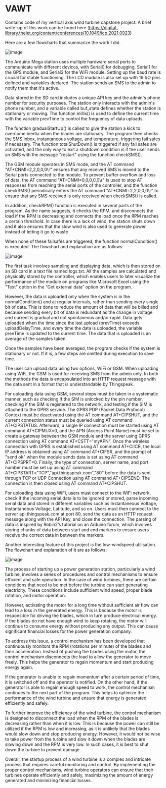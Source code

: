 # VAWT
Contains code of my vertical axis wind turbine capstone project. A brief write-up of this work can be found here (https://digital-library.theiet.org/content/conferences/10.1049/icp.2021.0923)

Here are a few flowcharts that summarize the work I did. 

![image](https://user-images.githubusercontent.com/47520410/227806123-272597d1-6830-4187-8a5f-c82e537be278.png)

The Arduino Mega station uses multiple hardware serial ports to communicate with different devices, with Serial0 for debugging, Serial1 for the GPS module, and Serial2 for the WiFi module. Setting up the baud rate is crucial for stable functioning. The LCD module is also set up with 19 I/O pins defined and variables declared. The station sends an SMS to the admin to notify them that it's active.

Data stored in the SD card includes a unique API key and the admin's phone number for security purposes. The station only interacts with the admin's phone number, and a variable called buf_state defines whether the station is stationary or moving. The function millis() is used to define the current time with the variable prevTime to control the frequency of data uploads.

The function gradualStartUp() is called to give the station a kick to overcome inertia when the blades are stationary. The program then checks the SMS inbox, instantaneous voltage, and temperature, triggering fail safes if necessary. The function totalShutDown() is triggered if any fail safes are activated, and the only way to exit a shutdown condition is if the user sends an SMS with the message "restart" using the function checkSMS().

The GSM module operates in SMS mode, and the AT command "AT+CNMI=2,2,0,0,0\r" ensures that any received SMS is moved to the Serial ports connected to the module. To prevent buffer overflow and loss of data, the AT command "AT+CNMI=0,0,0,0,0\r" is used to stop AT responses from reaching the serial ports of the controller, and the function checkSMS() periodically enters the AT command "AT+CNMI=2,2,0,0,0\r" to ensure that any SMS received is only received when checkSMS() is called.

In addition, checkRPM() function is  executed in several parts of the program. As the name suggests, it checks the RPM, and disconnects the load if the RPM is decreasing and connects the load once the RPM reaches a certain threshold. In case there is a lack of wind, the station shuts down and it also ensures that the slow wind is also used to generate power instead of letting it go to waste

When none of these failsafes are triggered, the function normalCondition() is executed. The flowchart and explanation are as follows:


![image](https://user-images.githubusercontent.com/47520410/227806350-c4dc8667-7df1-41bb-9f95-46f4605bba28.png)

The first task involves sampling and displaying data, which is then stored on an SD card in a text file named logs.txt. All the samples are calculated and physically stored by the controller, which enables users to later visualize the performance of the module on programs like Microsoft Excel using the “Text” option in the “Get external data” option on the program.

However, the data is uploaded only when the system is in the normalCondition() and at regular intervals, rather than sending every single bit of data. This is done to reduce the amount of data that will be billed and because sending every bit of data is redundant as the change in voltage and current is gradual and not spontaneous and/or rapid. Data gets uploaded when the time since the last upload (prevTime) exceeds uploadDelayTime, and every time the data is uploaded, the variable prevTime is updated to the current time. The data that is uploaded is an average of the samples taken.

Once the samples have been averaged, the program checks if the system is stationary or not. If it is, a few steps are omitted during execution to save time.

The user can upload data using two options, WiFi or GSM. When uploading using WiFi, the GSM is used for receiving SMS from the admin only. In both the methods the data is encapsulated into an HTTP request message with the data sent in a format that is understandable by Thingspeak.

For uploading data using GSM, several steps must be taken in a systematic manner, such as checking if the SIM is unlocked by the pin number, checking if the SIM is registered to the network, and testing if the SIM is attached to the GPRS service. The GPRS PDP (Packet Data Protocol) Context must be deactivated using the AT command AT+CIPSHUT, and the current connection status must be queried using AT command AT+CIPSTATUS. Afterward, a single IP connection must be started using AT command AT+CIPMUX=0, and the APN (Access Point Name) must be set to create a gateway between the GSM module and the server using GPRS connection using AT command AT+CSTT="myAPN". Once the wireless connection with GPRS is established using AT command AT+CIICR, the local IP address is obtained using AT command AT+CIFSR, and the prompt of "send ok" when the module sends data is set using AT command AT+CIPSPRT=0. Finally, the type of connection, server name, and port number must be set up using AT command AT+CIPSTART="TCP","api.thingspeak.com","80" before the data is sent through TCP or UDP Connection using AT command AT+CIPSEND. The connection is then closed using AT command AT+CIPSHUT.

For uploading data using WiFi, users must connect to the WiFi network, check if the incoming serial data is to be ignored or stored, parse incoming serial data and stored in different variables such as Instantaneous Voltage, Instantaneous Voltage, Latitude, and so on. Users must then connect to the server api.thingspeak.com at port 80, send the data as an HTTP request message along with the API Key, and close the connection. The parsing of data is inspired by Robin2’s tutorial on an Arduino forum, which involves storing chunks of data between start and end markers to ensure users receive the correct data in between the markers.

Another interesting feature of this project is the low-windspeed utilisation. The flowchart and explanation of it are as follows:


![image](https://user-images.githubusercontent.com/47520410/227806690-ee2409b5-c8cc-466e-9cd3-696507dbf718.png)

The process of starting up a power generation station, particularly a wind turbine, involves a series of procedures and control mechanisms to ensure efficient and safe operation. In the case of wind turbines, there are certain conditions that need to be met before the turbine can start generating electricity. These conditions include sufficient wind speed, proper blade rotation, and motor operation.

However, activating the motor for a long time without sufficient air flow can lead to a loss in the generated energy. This is because the motor is responsible for driving the blades, which in turn produce electrical energy. If the blades do not have enough wind to keep rotating, the motor will continue to consume energy without producing any output. This can cause significant financial losses for the power generation company.

To address this issue, a control mechanism has been developed that continuously monitors the RPM (rotations per minute) of the blades and their acceleration. Instead of pushing the blades using the motor, the control mechanism disconnects the load to allow the generator to move freely. This helps the generator to regain momentum and start producing energy again.

If the generator is unable to regain momentum after a certain period of time, it is switched off and the operator is notified. On the other hand, if the generator is able to regain enough speed to work, the control mechanism continues to the next part of the program. This helps to optimize the performance of the wind turbine and ensure that energy is generated efficiently and safely.

To further improve the efficiency of the wind turbine, the control mechanism is designed to disconnect the load when the RPM of the blades is decreasing rather than when it is low. This is because the power can still be utilized if the RPM is low and increasing, as it is unlikely that the blades would slow down and stop producing energy. However, it would not be wise to take power from the turbine and slow it down when the blades are slowing down and the RPM is very low. In such cases, it is best to shut down the turbine to prevent damage.

Overall, the startup process of a wind turbine is a complex and intricate process that requires careful monitoring and control. By implementing the proper control mechanisms, wind turbine operators can ensure that their turbines operate efficiently and safely, maximizing the amount of energy generated and minimizing financial losses.
